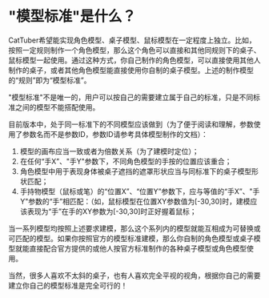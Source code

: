 # "模型标准"是什么？

CatTuber希望能实现角色模型、桌子模型、鼠标模型在一定程度上独立。比如，按照一定规则制作一个角色模型，那么这个角色可以直接和其他同规则下的桌子、鼠标模型一起使用。通过这种方式，你自己制作的角色模型，可以直接使用其他人制作的桌子，或者其他角色模型能直接使用你自制的桌子模型。上述的制作模型的“规则”即为“模型标准”。

"模型标准"不是唯一的，用户可以按自己的需要建立属于自己的标准，只是不同标准之间的模型不能搭配使用。

目前版本中，处于同一标准下的不同模型应该做到（为了便于阅读和理解，参数使用了参数名而不是参数ID，参数ID请参考具体模型制作的文档）：
1. 模型的画布应当一致或者为倍数关系（为了建模时定位）；
1. 在任何“手X”、"手Y"参数下，不同角色模型的手按的位置应该重合；
2. 角色模型中用于表现身体被桌子遮挡的遮罩形状应当与同标准下的桌子模型形状匹配；
3. 手持物模型（鼠标或笔）的“位置X”、“位置Y”参数下，应与等值的“手X”、"手Y"参数的“手”相匹配：（如，鼠标模型在位置XY参数值为[-30,30]时，建模应该表现为“手”在手的XY参数为[-30,30]时正好握着鼠标；

当一系列模型均按照上述要求建模，那么这个系列内的模型就能互相成为可替换或可匹配的模型。如果你按照官方的模型标准建模，那么你自制的角色模型或桌子模型就能直接配合官方提供的或他人按官方标准制作的各种桌子模型或角色模型使用。

当然，很多人喜欢不太斜的桌子，也有人喜欢完全平视的视角，根据你自己的需要建立你自己的模型标准是完全可行的！
